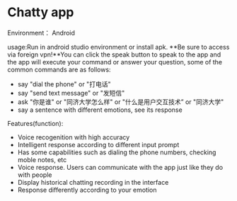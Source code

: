 # Chatty app
Environment： Android

usage:Run in android studio environment or install apk. **Be sure to access via foreign vpn!**You can click the speak button to speak to the app and the app will execute your command or answer your question, some of the common commands are as follows: 

* say "dial the phone" or "打电话"  
* say "send text message" or "发短信" 
* ask "你是谁" or "同济大学怎么样" or "什么是用户交互技术” or "同济大学" 
* say a sentence with different emotions, see its response


Features(function):

* Voice recogenition with high accuracy
* Intelligent response according to different input prompt
* Has some capabilities such as dialing the phone numbers, checking moble notes, etc
* Voice response. Users can communicate with the app just like they do with people
* Display historical chatting recording in the interface
* Response differently according to your emotion
